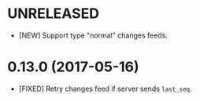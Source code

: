 # UNRELEASED
- [NEW] Support type "normal" changes feeds.

# 0.13.0 (2017-05-16)
- [FIXED] Retry changes feed if server sends `last_seq`.
